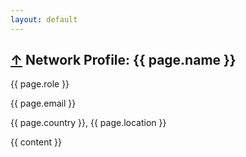 ```yaml
---
layout: default
---
```


<article itemscope itemtype="http://schema.org/BlogPosting">
  <h1>
    <a href="/">&uarr;</a>
    Network Profile: {{ page.name }}
  </h1>
  <span class="subtitle">{{ page.role }}</span>

  <span class="subtitle">{{ page.email }}</span>
  
  <span class="subtitle">{{ page.country }}, {{ page.location }}</span>

  {{ content }}


</article>
